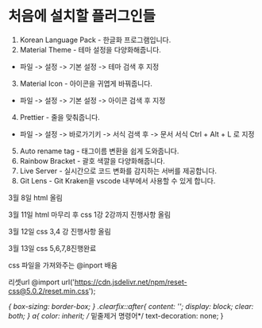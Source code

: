 # 처음에 설치할 플러그인들
1. Korean Language Pack - 한글화 프로그램입니다.
2. Material Theme - 테마 설정을 다양화해줍니다.
- 파일 -> 설정 -> 기본 설정 -> 테마 검색 후 지정
3. Material Icon - 아이콘을 귀엽게 바꿔줍니다.
- 파일 -> 설정 -> 기본 설정 -> 아이콘 검색 후 지정
4. Prettier - 줄을 맞춰줍니다.
- 파일 -> 설정 -> 바로가기키 -> 서식 검색 후 -> 문서 서식 Ctrl + Alt + L 로 지정
5. Auto rename tag - 태그이름 변환을 쉽게 도와줍니다.
6. Rainbow Bracket - 괄호 색깔을 다양화해줍니다.
7. Live Server - 실시간으로 코드 변화를 감지하는 서버를 제공합니다.
8. Git Lens - Git Kraken을 vscode 내부에서 사용할 수 있게 합니다.


  3월 8일 html 올림
  
  3월 11일 html 마무리 후 css 1강 2강까지 진행사항 올림

  3월 12일 css 3,4 강 진행사항 올림

  3월 13일 css 5,6,7,8진행완료

  css 파일을 가져와주는 @inport 배움


  리셋url
  @import url('https://cdn.jsdelivr.net/npm/reset-css@5.0.2/reset.min.css');
  
*{
  box-sizing: border-box;
}
.clearfix::after{
  content: '';
  display: block;
  clear: both;
}
a{
  color: inherit;
  /* 밑줄제거 명령어*/
  text-decoration: none;
}
